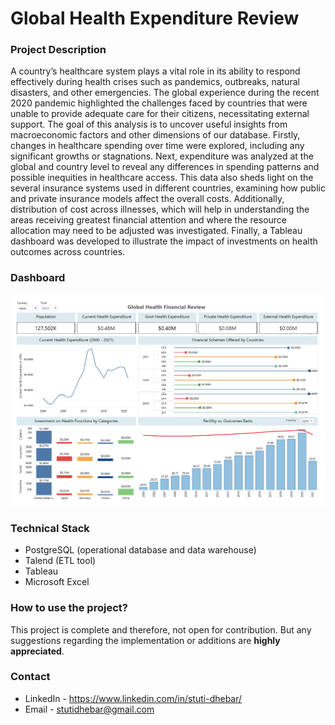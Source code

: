 # Global Health Expenditure Review 

### Project Description

A country’s healthcare system plays a vital role in its ability to respond effectively during health crises such as pandemics, outbreaks, natural disasters, and other emergencies. The global experience during the recent 2020 pandemic highlighted the challenges faced by countries that were unable to provide adequate care for their citizens, necessitating external support. The goal of this analysis is to uncover useful insights from macroeconomic factors and other dimensions of our database. Firstly, changes in healthcare spending over time were explored, including any significant growths or stagnations. Next, expenditure was analyzed at the global and country level to reveal any differences in spending patterns and possible inequities in healthcare access. This data also sheds light on the several insurance systems used in different countries, examining how public and private insurance models affect the overall costs. Additionally, distribution of cost across illnesses, which will help in understanding the areas receiving greatest financial attention and where the resource allocation may need to be adjusted was investigated. Finally, a Tableau dashboard was developed to illustrate the impact of investments on health outcomes across countries.

### Dashboard

![alt text](https://github.com/stuti04/Global-Health-Expenditure-Review/blob/main/ghe_dashboard.png)

### Technical Stack

* PostgreSQL (operational database and data warehouse)
* Talend (ETL tool)
* Tableau
* Microsoft Excel 

### How to use the project?

This project is complete and therefore, not open for contribution. But any suggestions regarding the implementation or additions are **highly appreciated**.

### Contact 

* LinkedIn - https://www.linkedin.com/in/stuti-dhebar/
* Email - stutidhebar@gmail.com

